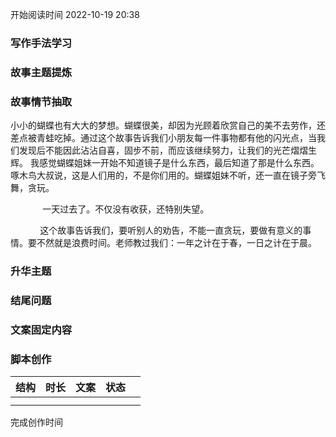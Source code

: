 开始阅读时间 2022-10-19  20:38

### 写作手法学习


### 故事主题提炼


### 故事情节抽取
小小的蝴蝶也有大大的梦想。蝴蝶很美，却因为光顾着欣赏自己的美不去劳作，还差点被青蛙吃掉。通过这个故事告诉我们小朋友每一件事物都有他的闪光点，当我们发现后不能因此沾沾自喜，固步不前，而应该继续努力，让我们的光芒熠熠生辉。
我感觉蝴蝶姐妹一开始不知道镜子是什么东西，最后知道了那是什么东西。啄木鸟大叔说，这是人们用的，不是你们用的。蝴蝶姐妹不听，还一直在镜子旁飞舞，贪玩。

             一天过去了。不仅没有收获，还特别失望。

            这个故事告诉我们，要听别人的劝告，不能一直贪玩，要做有意义的事情。要不然就是浪费时间。老师教过我们：一年之计在于春，一日之计在于晨。

### 升华主题

### 结尾问题

### 文案固定内容


### 脚本创作

| 结构 | 时长 | 文案 | 状态 |     |
| ---- | ---- | ---- | ---- | --- |
|      |      |      |      |     |
|      |      |      |      |     |

完成创作时间  